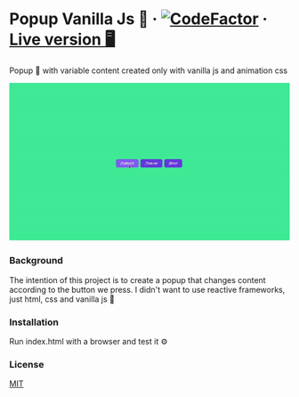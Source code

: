 # Popup Vanilla Js 💬 · [![CodeFactor](https://www.codefactor.io/repository/github/angelpolotorres/popup-vanillajs/badge/main)](https://www.codefactor.io/repository/github/angelpolotorres/popup-vanillajs/overview/main) · [Live version 🖥](https://angelpolotorres.github.io/popup-vanillajs.github.io/)

Popup 💬 with variable content created only with vanilla js and animation css

![image](https://github.com/angelpolotorres/popup-vanillajs/blob/main/icons/popup-gif-readme.gif)

### Background

The intention of this project is to create a popup that changes content according to the button we press. I didn't want to use reactive frameworks, just html, css and vanilla js 🙂

### Installation

Run index.html with a browser and test it ⚙️

### License

[MIT](https://choosealicense.com/licenses/mit/)

